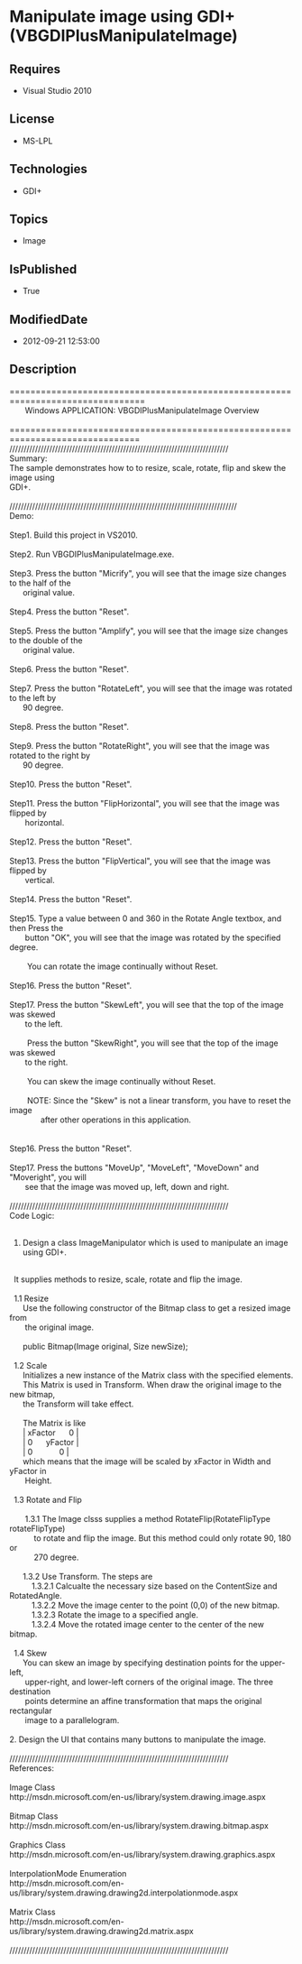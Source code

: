 # Manipulate image using GDI+ (VBGDIPlusManipulateImage)
## Requires
* Visual Studio 2010
## License
* MS-LPL
## Technologies
* GDI+
## Topics
* Image
## IsPublished
* True
## ModifiedDate
* 2012-09-21 12:53:00
## Description
================================================================================<br>
&nbsp;&nbsp;&nbsp;&nbsp; &nbsp; Windows APPLICATION: VBGDIPlusManipulateImage Overview &nbsp; &nbsp; &nbsp; &nbsp; &nbsp; &nbsp; &nbsp; &nbsp; &nbsp; &nbsp; &nbsp; &nbsp;<br>
===============================================================================<br>
/////////////////////////////////////////////////////////////////////////////<br>
Summary:<br>
The sample demonstrates how to to resize, scale, rotate, flip and skew the image using<br>
GDI&#43;.<br>
<br>
////////////////////////////////////////////////////////////////////////////////<br>
Demo:<br>
<br>
Step1. Build this project in VS2010. <br>
<br>
Step2. Run VBGDIPlusManipulateImage.exe. <br>
<br>
Step3. Press the button &quot;Micrify&quot;, you will see that the image size changes to the half of the
<br>
&nbsp; &nbsp; &nbsp; original value.<br>
<br>
Step4. Press the button &quot;Reset&quot;. <br>
<br>
Step5. Press the button &quot;Amplify&quot;, you will see that the image size changes to the double of the
<br>
&nbsp; &nbsp; &nbsp; original value.<br>
<br>
Step6. Press the button &quot;Reset&quot;. <br>
<br>
Step7. Press the button &quot;RotateLeft&quot;, you will see that the image was rotated to the left by &nbsp;<br>
&nbsp; &nbsp; &nbsp; 90 degree. <br>
<br>
Step8. Press the button &quot;Reset&quot;. <br>
<br>
Step9. Press the button &quot;RotateRight&quot;, you will see that the image was rotated to the right by &nbsp;<br>
&nbsp; &nbsp; &nbsp; 90 degree. <br>
<br>
Step10. Press the button &quot;Reset&quot;. <br>
<br>
Step11. Press the button &quot;FlipHorizontal&quot;, you will see that the image was flipped by
<br>
&nbsp; &nbsp; &nbsp; &nbsp;horizontal.<br>
<br>
Step12. Press the button &quot;Reset&quot;. <br>
<br>
Step13. Press the button &quot;FlipVertical&quot;, you will see that the image was flipped by
<br>
&nbsp; &nbsp; &nbsp; &nbsp;vertical.<br>
<br>
Step14. Press the button &quot;Reset&quot;. <br>
<br>
Step15. Type a value between 0 and 360 in the Rotate Angle textbox, and then Press the
<br>
&nbsp; &nbsp; &nbsp; &nbsp;button &quot;OK&quot;, you will see that the image was rotated by the specified degree.<br>
<br>
&nbsp;&nbsp;&nbsp;&nbsp;&nbsp;&nbsp;&nbsp;&nbsp;You can rotate the image continually without Reset.<br>
<br>
Step16. Press the button &quot;Reset&quot;. <br>
<br>
Step17. Press the button &quot;SkewLeft&quot;, you will see that the top of the image was skewed<br>
&nbsp; &nbsp; &nbsp; &nbsp;to the left. <br>
<br>
&nbsp;&nbsp;&nbsp;&nbsp;&nbsp;&nbsp;&nbsp;&nbsp;Press the button &quot;SkewRight&quot;, you will see that the top of the image was skewed<br>
&nbsp; &nbsp; &nbsp; &nbsp;to the right. <br>
<br>
&nbsp;&nbsp;&nbsp;&nbsp;&nbsp;&nbsp;&nbsp;&nbsp;You can skew the image continually without Reset.<br>
<br>
&nbsp;&nbsp;&nbsp;&nbsp;&nbsp;&nbsp;&nbsp;&nbsp;NOTE: Since the &quot;Skew&quot; is not a linear transform, you have to reset the image
<br>
&nbsp;&nbsp;&nbsp;&nbsp;&nbsp;&nbsp;&nbsp;&nbsp; &nbsp; &nbsp; &nbsp;after other operations in this application.<br>
&nbsp;&nbsp;&nbsp;&nbsp;&nbsp;&nbsp;&nbsp;&nbsp; &nbsp; &nbsp; &nbsp;<br>
<br>
Step16. Press the button &quot;Reset&quot;. <br>
<br>
Step17. Press the buttons &quot;MoveUp&quot;, &quot;MoveLeft&quot;, &quot;MoveDown&quot; and &quot;Moveright&quot;, you will<br>
&nbsp; &nbsp; &nbsp; &nbsp;see that the image was moved up, left, down and right.<br>
<br>
/////////////////////////////////////////////////////////////////////////////<br>
Code Logic:<br>
<br>
1. Design a class ImageManipulator which is used to manipulate an image using GDI&#43;.
<br>
&nbsp; It supplies methods to resize, scale, rotate and flip the image.<br>
<br>
&nbsp; 1.1 Resize<br>
&nbsp; &nbsp; &nbsp; Use the following constructor of the Bitmap class to get a resized image from<br>
&nbsp;&nbsp;&nbsp;&nbsp; &nbsp; the original image.<br>
&nbsp;<br>
&nbsp; &nbsp; &nbsp; public Bitmap(Image original, Size newSize);<br>
&nbsp;<br>
&nbsp; 1.2 Scale<br>
&nbsp; &nbsp; &nbsp; Initializes a new instance of the Matrix class with the specified elements.
<br>
&nbsp; &nbsp; &nbsp; This Matrix is used in Transform. When draw the original image to the new bitmap,<br>
&nbsp; &nbsp; &nbsp; the Transform will take effect.<br>
<br>
&nbsp; &nbsp; &nbsp; The Matrix is like <br>
&nbsp; &nbsp; &nbsp; | xFactor &nbsp; &nbsp; &nbsp;0 |<br>
&nbsp; &nbsp; &nbsp; | 0 &nbsp; &nbsp; &nbsp;yFactor |<br>
&nbsp; &nbsp; &nbsp; | 0 &nbsp; &nbsp; &nbsp; &nbsp; &nbsp; &nbsp;0 |<br>
&nbsp; &nbsp; &nbsp; which means that the image will be scaled by xFactor in Width and yFactor in
<br>
&nbsp;&nbsp;&nbsp;&nbsp; &nbsp; Height.<br>
<br>
&nbsp; 1.3 Rotate and Flip<br>
&nbsp; &nbsp; &nbsp;<br>
&nbsp;&nbsp;&nbsp;&nbsp; &nbsp; 1.3.1 The Image clsss supplies a method RotateFlip(RotateFlipType rotateFlipType)
<br>
&nbsp;&nbsp;&nbsp;&nbsp; &nbsp; &nbsp; &nbsp; to rotate and flip the image. But this method could only rotate 90, 180 or<br>
&nbsp;&nbsp;&nbsp;&nbsp;&nbsp;&nbsp;&nbsp;&nbsp; &nbsp; 270 degree.<br>
<br>
&nbsp; &nbsp; &nbsp; 1.3.2 Use Transform. The steps are<br>
&nbsp; &nbsp; &nbsp; &nbsp; &nbsp; 1.3.2.1 Calcualte the necessary size based on the ContentSize and RotatedAngle.<br>
&nbsp; &nbsp; &nbsp; &nbsp; &nbsp; 1.3.2.2 Move the image center to the point (0,0) of the new bitmap.<br>
&nbsp; &nbsp; &nbsp; &nbsp; &nbsp; 1.3.2.3 Rotate the image to a specified angle.<br>
&nbsp; &nbsp; &nbsp; &nbsp; &nbsp; 1.3.2.4 Move the rotated image center to the center of the new bitmap.<br>
<br>
&nbsp; 1.4 Skew<br>
&nbsp; &nbsp; &nbsp; You can skew an image by specifying destination points for the upper-left,
<br>
&nbsp;&nbsp;&nbsp;&nbsp; &nbsp; upper-right, and lower-left corners of the original image. The three destination<br>
&nbsp;&nbsp;&nbsp;&nbsp; &nbsp; points determine an affine transformation that maps the original rectangular
<br>
&nbsp;&nbsp;&nbsp;&nbsp; &nbsp; image to a parallelogram.<br>
<br>
2. Design the UI that contains many buttons to manipulate the image.<br>
<br>
/////////////////////////////////////////////////////////////////////////////<br>
References:<br>
<br>
Image Class<br>
http://msdn.microsoft.com/en-us/library/system.drawing.image.aspx<br>
<br>
Bitmap Class<br>
http://msdn.microsoft.com/en-us/library/system.drawing.bitmap.aspx<br>
<br>
Graphics Class<br>
http://msdn.microsoft.com/en-us/library/system.drawing.graphics.aspx<br>
<br>
InterpolationMode Enumeration<br>
http://msdn.microsoft.com/en-us/library/system.drawing.drawing2d.interpolationmode.aspx<br>
<br>
Matrix Class<br>
http://msdn.microsoft.com/en-us/library/system.drawing.drawing2d.matrix.aspx<br>
<br>
/////////////////////////////////////////////////////////////////////////////<br>
